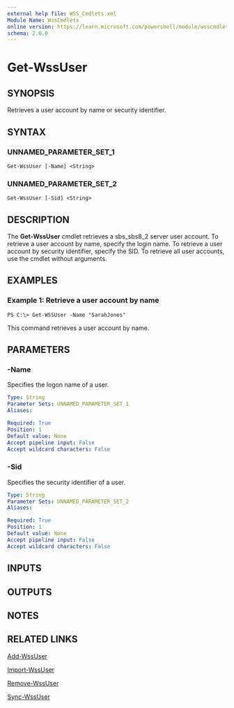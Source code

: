 ```yaml
---
external help file: WSS_Cmdlets.xml
Module Name: WssCmdlets
online version: https://learn.microsoft.com/powershell/module/wsscmdlets/get-wssuser?view=windowsserver2012-ps&wt.mc_id=ps-gethelp
schema: 2.0.0
---
```


# Get-WssUser

## SYNOPSIS
Retrieves a user account by name or security identifier.

## SYNTAX

### UNNAMED_PARAMETER_SET_1
```
Get-WssUser [-Name] <String>
```

### UNNAMED_PARAMETER_SET_2
```
Get-WssUser [-Sid] <String>
```

## DESCRIPTION
The **Get-WssUser** cmdlet retrieves a sbs_sbs8_2 server user account.
To retrieve a user account by name, specify the login name.
To retrieve a user account by security identifier, specify the SID.
To retrieve all user accounts, use the cmdlet without arguments.

## EXAMPLES

### Example 1: Retrieve a user account by name
```
PS C:\> Get-WSSUser -Name "SarahJones"
```

This command retrieves a user account by name.

## PARAMETERS

### -Name
Specifies the logon name of a user.

```yaml
Type: String
Parameter Sets: UNNAMED_PARAMETER_SET_1
Aliases: 

Required: True
Position: 1
Default value: None
Accept pipeline input: False
Accept wildcard characters: False
```

### -Sid
Specifies the security identifier of a user.

```yaml
Type: String
Parameter Sets: UNNAMED_PARAMETER_SET_2
Aliases: 

Required: True
Position: 1
Default value: None
Accept pipeline input: False
Accept wildcard characters: False
```

## INPUTS

## OUTPUTS

## NOTES

## RELATED LINKS

[Add-WssUser](./Add-WssUser.md)

[Import-WssUser](./Import-WssUser.md)

[Remove-WssUser](./Remove-WssUser.md)

[Sync-WssUser](./Sync-WssUser.md)


